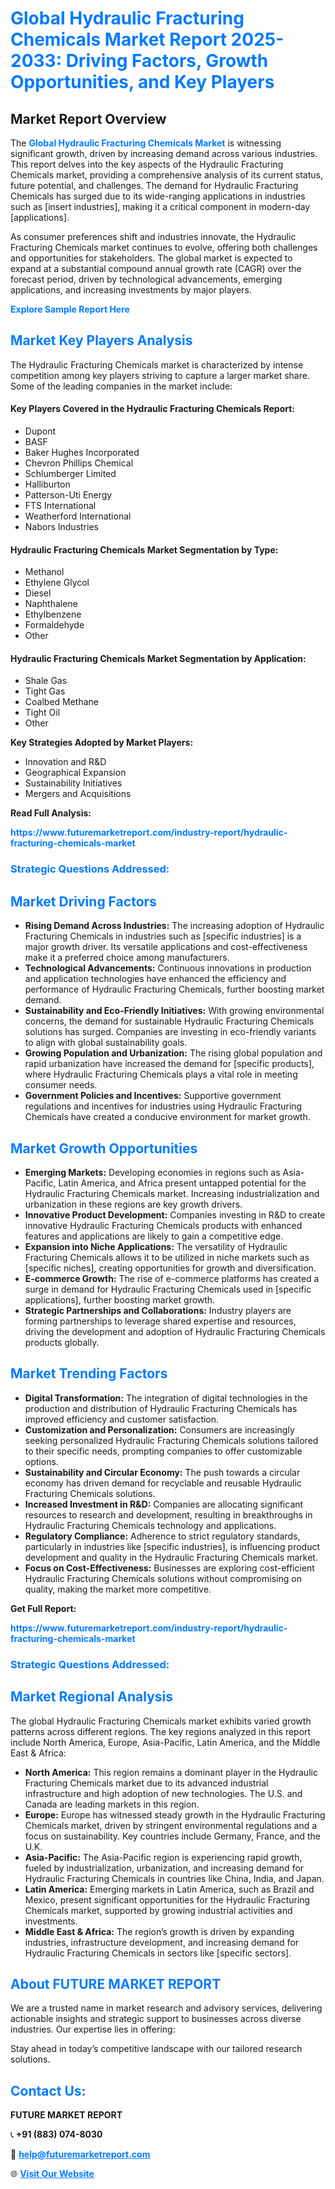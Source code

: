 <h1 style="color: #007BFF;">Global Hydraulic Fracturing Chemicals Market Report 2025-2033: Driving Factors, Growth Opportunities, and Key Players</h1>

<section id="overview">
<h2>Market Report Overview</h2>
<p>The <a href="https://www.futuremarketreport.com/industry-report/hydraulic-fracturing-chemicals-market" style="color: #007BFF; text-decoration: none;"><strong>Global Hydraulic Fracturing Chemicals Market</strong></a> is witnessing significant growth, driven by increasing demand across various industries. This report delves into the key aspects of the Hydraulic Fracturing Chemicals market, providing a comprehensive analysis of its current status, future potential, and challenges. The demand for Hydraulic Fracturing Chemicals has surged due to its wide-ranging applications in industries such as [insert industries], making it a critical component in modern-day [applications].</p>
<p>As consumer preferences shift and industries innovate, the Hydraulic Fracturing Chemicals market continues to evolve, offering both challenges and opportunities for stakeholders. The global market is expected to expand at a substantial compound annual growth rate (CAGR) over the forecast period, driven by technological advancements, emerging applications, and increasing investments by major players.</p>
</section>

<section id="overview">
<p><a href="https://www.futuremarketreport.com/request-sample/reportId=92842" style="color: #007BFF; text-decoration: none;"><strong>Explore Sample Report Here</strong></a></p>
</section>

<section id="key-players">
<h2 style="color: #007BFF;">Market Key Players Analysis</h2>
<p>The Hydraulic Fracturing Chemicals market is characterized by intense competition among key players striving to capture a larger market share. Some of the leading companies in the market include:</p>
<h4>Key Players Covered in the Hydraulic Fracturing Chemicals Report:</h4>
<ul><li>Dupont</li><li>BASF</li><li>Baker Hughes Incorporated</li><li>Chevron Phillips Chemical</li><li>Schlumberger Limited</li><li>Halliburton</li><li>Patterson-Uti Energy</li><li>FTS International</li><li>Weatherford International</li><li>Nabors Industries</li></ul>
<h4>Hydraulic Fracturing Chemicals Market Segmentation by Type:</h4>
<ul><li>Methanol</li><li>Ethylene Glycol</li><li>Diesel</li><li>Naphthalene</li><li>Ethylbenzene</li><li>Formaldehyde</li><li>Other</li></ul>

<h4>Hydraulic Fracturing Chemicals Market Segmentation by Application:</h4>
<ul><li>Shale Gas</li><li>Tight Gas</li><li>Coalbed Methane</li><li>Tight Oil</li><li>Other</li></ul>
<p><strong>Key Strategies Adopted by Market Players:</strong></p>
<ul>
<li>Innovation and R&D</li>
<li>Geographical Expansion</li>
<li>Sustainability Initiatives</li>
<li>Mergers and Acquisitions</li>
</ul>
</section>

<section>
<p><strong>Read Full Analysis: </strong></p><a href="https://www.futuremarketreport.com/industry-report/hydraulic-fracturing-chemicals-market" style="color: #007BFF; text-decoration: none;"><strong>https://www.futuremarketreport.com/industry-report/hydraulic-fracturing-chemicals-market</strong></a>
<h3 style="color: #007BFF;">Strategic Questions Addressed:</h3>
</section>

<section id="driving-factors">
<h2 style="color: #007BFF;">Market Driving Factors</h2>
<ul>
<li><strong>Rising Demand Across Industries:</strong> The increasing adoption of Hydraulic Fracturing Chemicals in industries such as [specific industries] is a major growth driver. Its versatile applications and cost-effectiveness make it a preferred choice among manufacturers.</li>
<li><strong>Technological Advancements:</strong> Continuous innovations in production and application technologies have enhanced the efficiency and performance of Hydraulic Fracturing Chemicals, further boosting market demand.</li>
<li><strong>Sustainability and Eco-Friendly Initiatives:</strong> With growing environmental concerns, the demand for sustainable Hydraulic Fracturing Chemicals solutions has surged. Companies are investing in eco-friendly variants to align with global sustainability goals.</li>
<li><strong>Growing Population and Urbanization:</strong> The rising global population and rapid urbanization have increased the demand for [specific products], where Hydraulic Fracturing Chemicals plays a vital role in meeting consumer needs.</li>
<li><strong>Government Policies and Incentives:</strong> Supportive government regulations and incentives for industries using Hydraulic Fracturing Chemicals have created a conducive environment for market growth.</li>
</ul>
</section>

<section id="growth-opportunities">
<h2 style="color: #007BFF;">Market Growth Opportunities</h2>
<ul>
<li><strong>Emerging Markets:</strong> Developing economies in regions such as Asia-Pacific, Latin America, and Africa present untapped potential for the Hydraulic Fracturing Chemicals market. Increasing industrialization and urbanization in these regions are key growth drivers.</li>
<li><strong>Innovative Product Development:</strong> Companies investing in R&D to create innovative Hydraulic Fracturing Chemicals products with enhanced features and applications are likely to gain a competitive edge.</li>
<li><strong>Expansion into Niche Applications:</strong> The versatility of Hydraulic Fracturing Chemicals allows it to be utilized in niche markets such as [specific niches], creating opportunities for growth and diversification.</li>
<li><strong>E-commerce Growth:</strong> The rise of e-commerce platforms has created a surge in demand for Hydraulic Fracturing Chemicals used in [specific applications], further boosting market growth.</li>
<li><strong>Strategic Partnerships and Collaborations:</strong> Industry players are forming partnerships to leverage shared expertise and resources, driving the development and adoption of Hydraulic Fracturing Chemicals products globally.</li>
</ul>
</section>

<section id="trending-factors">
<h2 style="color: #007BFF;">Market Trending Factors</h2>
<ul>
<li><strong>Digital Transformation:</strong> The integration of digital technologies in the production and distribution of Hydraulic Fracturing Chemicals has improved efficiency and customer satisfaction.</li>
<li><strong>Customization and Personalization:</strong> Consumers are increasingly seeking personalized Hydraulic Fracturing Chemicals solutions tailored to their specific needs, prompting companies to offer customizable options.</li>
<li><strong>Sustainability and Circular Economy:</strong> The push towards a circular economy has driven demand for recyclable and reusable Hydraulic Fracturing Chemicals solutions.</li>
<li><strong>Increased Investment in R&D:</strong> Companies are allocating significant resources to research and development, resulting in breakthroughs in Hydraulic Fracturing Chemicals technology and applications.</li>
<li><strong>Regulatory Compliance:</strong> Adherence to strict regulatory standards, particularly in industries like [specific industries], is influencing product development and quality in the Hydraulic Fracturing Chemicals market.</li>
<li><strong>Focus on Cost-Effectiveness:</strong> Businesses are exploring cost-efficient Hydraulic Fracturing Chemicals solutions without compromising on quality, making the market more competitive.</li>
</ul>
</section>

<section>
<p><strong>Get Full Report: </strong></p><a href="https://www.futuremarketreport.com/industry-report/hydraulic-fracturing-chemicals-market" style="color: #007BFF; text-decoration: none;"><strong>https://www.futuremarketreport.com/industry-report/hydraulic-fracturing-chemicals-market</strong></a>
<h3 style="color: #007BFF;">Strategic Questions Addressed:</h3>
</section>


<section id="regional-analysis">
<h2 style="color: #007BFF;">Market Regional Analysis</h2>
<p>The global Hydraulic Fracturing Chemicals market exhibits varied growth patterns across different regions. The key regions analyzed in this report include North America, Europe, Asia-Pacific, Latin America, and the Middle East & Africa:</p>
<ul>
<li><strong>North America:</strong> This region remains a dominant player in the Hydraulic Fracturing Chemicals market due to its advanced industrial infrastructure and high adoption of new technologies. The U.S. and Canada are leading markets in this region.</li>
<li><strong>Europe:</strong> Europe has witnessed steady growth in the Hydraulic Fracturing Chemicals market, driven by stringent environmental regulations and a focus on sustainability. Key countries include Germany, France, and the U.K.</li>
<li><strong>Asia-Pacific:</strong> The Asia-Pacific region is experiencing rapid growth, fueled by industrialization, urbanization, and increasing demand for Hydraulic Fracturing Chemicals in countries like China, India, and Japan.</li>
<li><strong>Latin America:</strong> Emerging markets in Latin America, such as Brazil and Mexico, present significant opportunities for the Hydraulic Fracturing Chemicals market, supported by growing industrial activities and investments.</li>
<li><strong>Middle East & Africa:</strong> The region’s growth is driven by expanding industries, infrastructure development, and increasing demand for Hydraulic Fracturing Chemicals in sectors like [specific sectors].</li>
</ul>
</section>

<footer>
<h2 style="color: #007BFF;">About FUTURE MARKET REPORT</h2>
<p>We are a trusted name in market research and advisory services, delivering actionable insights and strategic support to businesses across diverse industries. Our expertise lies in offering:</p>

<p>Stay ahead in today’s competitive landscape with our tailored research solutions.</p>

<h2 style="color: #007BFF;">Contact Us:</h2>
<p><strong>FUTURE MARKET REPORT</strong></p>
<p>📞 <strong>+91 (883) 074-8030</strong></p>
<p>📧 <strong><a href="mailto:help@futuremarketreport.com" style="color: #007BFF;">help@futuremarketreport.com</a></strong></p>
<p>🌐 <strong><a href="https://www.futuremarketreport.com/" style="color: #007BFF;">Visit Our Website</a></strong></p>
</footer>